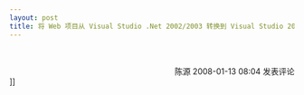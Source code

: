 ```yaml
---
layout: post
title: 将 Web 项目从 Visual Studio .Net 2002/2003 转换到 Visual Studio 2005 的分步指南
---
```

<img src="aggbug/2040248.aspx" width="1" height="1" /><img src="http://www.cnblogs.com/leavingme/aggbug/1166231.html" width="1" height="1" /><br /><br /><div align="right"><a style="text-decoration: none;" href="http://leavingme.cnblogs.com/" target="_blank">陈源</a> 2008-01-13 08:04 <a href="http://www.cnblogs.com/leavingme/archive/2008/01/13/1166231.html#Feedback" target="_blank" style="text-decoration: none;">发表评论</a></div>]]